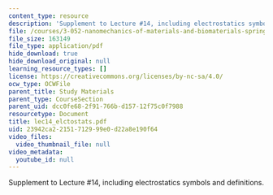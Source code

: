 ```yaml
---
content_type: resource
description: 'Supplement to Lecture #14, including electrostatics symbols and definitions.'
file: /courses/3-052-nanomechanics-of-materials-and-biomaterials-spring-2007/23942ca22151712999e0d22a8e190f64_lec14_elctostats.pdf
file_size: 163149
file_type: application/pdf
hide_download: true
hide_download_original: null
learning_resource_types: []
license: https://creativecommons.org/licenses/by-nc-sa/4.0/
ocw_type: OCWFile
parent_title: Study Materials
parent_type: CourseSection
parent_uid: dcc0fe68-2f91-766b-d157-12f75c0f7988
resourcetype: Document
title: lec14_elctostats.pdf
uid: 23942ca2-2151-7129-99e0-d22a8e190f64
video_files:
  video_thumbnail_file: null
video_metadata:
  youtube_id: null
---
```

Supplement to Lecture #14, including electrostatics symbols and definitions.